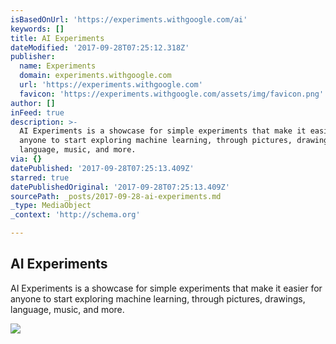 ```yaml
---
isBasedOnUrl: 'https://experiments.withgoogle.com/ai'
keywords: []
title: AI Experiments
dateModified: '2017-09-28T07:25:12.318Z'
publisher:
  name: Experiments
  domain: experiments.withgoogle.com
  url: 'https://experiments.withgoogle.com'
  favicon: 'https://experiments.withgoogle.com/assets/img/favicon.png'
author: []
inFeed: true
description: >-
  AI Experiments is a showcase for simple experiments that make it easier for
  anyone to start exploring machine learning, through pictures, drawings,
  language, music, and more.
via: {}
datePublished: '2017-09-28T07:25:13.409Z'
starred: true
datePublishedOriginal: '2017-09-28T07:25:13.409Z'
sourcePath: _posts/2017-09-28-ai-experiments.md
_type: MediaObject
_context: 'http://schema.org'

---
```

<article style=""><h1>AI Experiments</h1><p>AI Experiments is a showcase for simple experiments that make it easier for anyone to start exploring machine learning, through pictures, drawings, language, music, and more.</p><img src="https://lh3.googleusercontent.com/qxeEIGdXR1-wT4adfs4Rnl49IYW7_BXjPnX0sYCTWnyH2kTRt3kzz7o6JTdGufKY-LcAKaybF1VDhygBmC_Ork-jt-a-cg" /></article>